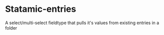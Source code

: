# Statamic-entries
A select/multi-select fieldtype that pulls it's values from existing entries in a folder
